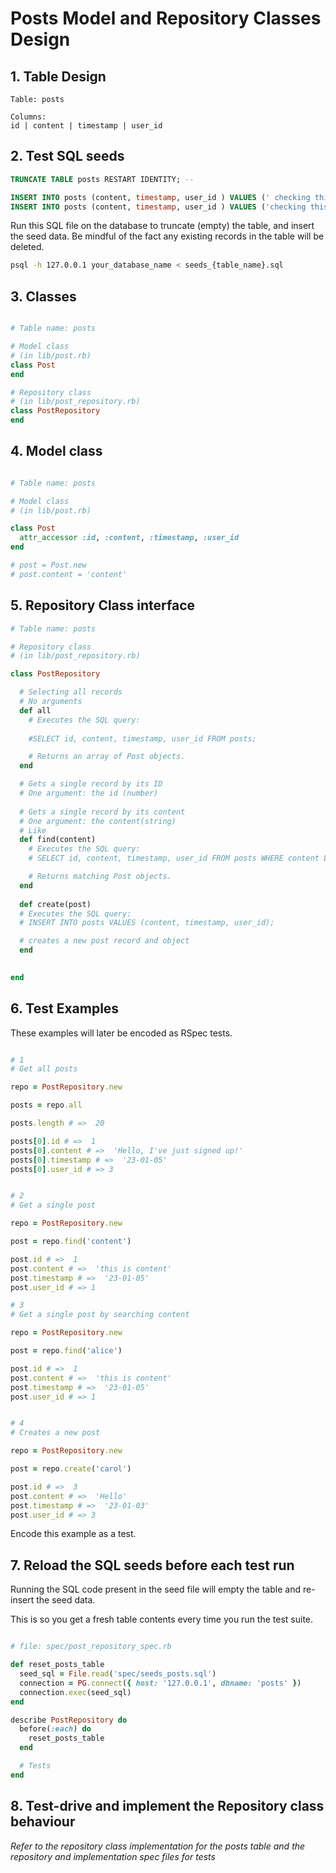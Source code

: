 
# Posts Model and Repository Classes Design

## 1. Table Design 

```
Table: posts

Columns:
id | content | timestamp | user_id
```

## 2. Test SQL seeds

```sql
TRUNCATE TABLE posts RESTART IDENTITY; -- 

INSERT INTO posts (content, timestamp, user_id ) VALUES (' checking this site out', 23-01-01, 1);
INSERT INTO posts (content, timestamp, user_id ) VALUES ('checking this site out', 23-01-01, 1);
```

Run this SQL file on the database to truncate (empty) the table, and insert the seed data. Be mindful of the fact any existing records in the table will be deleted.

```bash
psql -h 127.0.0.1 your_database_name < seeds_{table_name}.sql
```

## 3. Classes

```ruby

# Table name: posts

# Model class
# (in lib/post.rb)
class Post
end

# Repository class
# (in lib/post_repository.rb)
class PostRepository
end
```

## 4. Model class

```ruby

# Table name: posts

# Model class
# (in lib/post.rb)

class Post
  attr_accessor :id, :content, :timestamp, :user_id
end

# post = Post.new
# post.content = 'content'
```

## 5. Repository Class interface

```ruby
# Table name: posts

# Repository class
# (in lib/post_repository.rb)

class PostRepository

  # Selecting all records
  # No arguments
  def all
    # Executes the SQL query:
    
    #SELECT id, content, timestamp, user_id FROM posts;

    # Returns an array of Post objects.
  end

  # Gets a single record by its ID
  # One argument: the id (number)
  
  # Gets a single record by its content
  # One argument: the content(string)
  # Like
  def find(content)
    # Executes the SQL query:
    # SELECT id, content, timestamp, user_id FROM posts WHERE content LIKE $1;

    # Returns matching Post objects.
  end
  
  def create(post)
  # Executes the SQL query:
  # INSERT INTO posts VALUES (content, timestamp, user_id);

  # creates a new post record and object
  end

  
end
```

## 6. Test Examples

These examples will later be encoded as RSpec tests.

```ruby

# 1
# Get all posts

repo = PostRepository.new

posts = repo.all

posts.length # =>  20

posts[0].id # =>  1
posts[0].content # =>  'Hello, I've just signed up!'
posts[0].timestamp # =>  '23-01-05'
posts[0].user_id # => 3


# 2
# Get a single post

repo = PostRepository.new

post = repo.find('content')

post.id # =>  1
post.content # =>  'this is content'
post.timestamp # =>  '23-01-05'
post.user_id # => 1

# 3
# Get a single post by searching content

repo = PostRepository.new

post = repo.find('alice')

post.id # =>  1
post.content # =>  'this is content'
post.timestamp # =>  '23-01-05'
post.user_id # => 1


# 4
# Creates a new post

repo = PostRepository.new

post = repo.create('carol')

post.id # =>  3
post.content # =>  'Hello'
post.timestamp # =>  '23-01-03'
post.user_id # => 3


```

Encode this example as a test.

## 7. Reload the SQL seeds before each test run

Running the SQL code present in the seed file will empty the table and re-insert the seed data.

This is so you get a fresh table contents every time you run the test suite.

```ruby

# file: spec/post_repository_spec.rb

def reset_posts_table
  seed_sql = File.read('spec/seeds_posts.sql')
  connection = PG.connect({ host: '127.0.0.1', dbname: 'posts' })
  connection.exec(seed_sql)
end

describe PostRepository do
  before(:each) do 
    reset_posts_table
  end

  # Tests
end
```

## 8. Test-drive and implement the Repository class behaviour

_Refer to the repository class implementation for the posts table and the repository and implementation spec files for tests_


